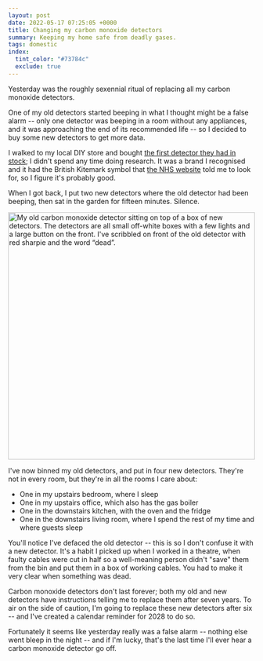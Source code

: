 ```yaml
---
layout: post
date: 2022-05-17 07:25:05 +0000
title: Changing my carbon monoxide detectors
summary: Keeping my home safe from deadly gases.
tags: domestic
index:
  tint_color: "#73784c"
  exclude: true
---
```


Yesterday was the roughly sexennial ritual of replacing all my carbon monoxide detectors.

One of my old detectors started beeping in what I thought might be a false alarm -- only one detector was beeping in a room without any appliances, and it was approaching the end of its recommended life -- so I decided to buy some new detectors to get more data.

I walked to my local DIY store and bought [the first detector they had in stock][detectors]; I didn't spend any time doing research.
It was a brand I recognised and it had the British Kitemark symbol that [the NHS website] told me to look for, so I figure it's probably good.

When I got back, I put two new detectors where the old detector had been beeping, then sat in the garden for fifteen minutes.
Silence.

<img src="/images/2022/carbon-monoxide-detectors_2x.jpg" srcset="/images/2022/carbon-monoxide-detectors_1x.jpg 1x, /images/2022/carbon-monoxide-detectors_2x.jpg 2x" style="width: 504px;" alt="My old carbon monoxide detector sitting on top of a box of new detectors. The detectors are all small off-white boxes with a few lights and a large button on the front. I've scribbled on front of the old detector with red sharpie and the word “dead”.">

I've now binned my old detectors, and put in four new detectors.
They're not in every room, but they're in all the rooms I care about:

*   One in my upstairs bedroom, where I sleep
*   One in my upstairs office, which also has the gas boiler
*   One in the downstairs kitchen, with the oven and the fridge
*   One in the downstairs living room, where I spend the rest of my time and where guests sleep

You'll notice I've defaced the old detector -- this is so I don't confuse it with a new detector.
It's a habit I picked up when I worked in a theatre, when faulty cables were cut in half so a well-meaning person didn't "save" them from the bin and put them in a box of working cables.
You had to make it very clear when something was dead.

Carbon monoxide detectors don't last forever; both my old and new detectors have instructions telling me to replace them after seven years.
To air on the side of caution, I'm going to replace these new detectors after six -- and I've created a calendar reminder for 2028 to do so.

Fortunately it seems like yesterday really was a false alarm -- nothing else went bleep in the night -- and if I'm lucky, that's the last time I'll ever hear a carbon monoxide detector go off.

[detectors]: https://www.diy.com/departments/fireangel-tco-9xq-wireless-carbon-monoxide-alarm-with-7-year-battery-pack-of-2/261793_BQ.prd
[the NHS website]: https://www.nhs.uk/conditions/carbon-monoxide-poisoning/
